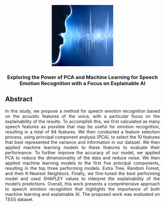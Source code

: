 
<div align="center">
  <a href="https://github.com/alaaNfissi/INSE6220_Project">
    <img src="voice-biometrics-1024x576.jpg" alt="Logo" width="200" height="200">
  </a>

  <h3 align="center">Exploring the Power of PCA and Machine Learning for Speech Emotion Recognition with a Focus on Explainable AI</h3>
   <!-- <a href="https://github.com/alaaNfissi/INSE6220_Project"><strong>Explore the docs »</strong></a> -->
</div>

## Abstract

<p align="justify"> In this study, we propose a method for speech emotion recognition based on the acoustic features of the voice,
with a particular focus on the explainability of the results. To accomplish this, we first calculated as many speech features as possible that may be useful for emotion recognition, resulting in a total of 94 features. We then conducted a feature selection process, using principal component analysis (PCA), to select the 10 features that best represented the variance and information in our dataset. We then applied machine learning models to these features to evaluate their performance. To further improve the accuracy of our model, we applied PCA to reduce the dimensionality of the data and reduce noise. We then applied machine learning models to the first five principal components, resulting in the top three performing models: Extra Tree, Random Forest, and then K-Nearest Neighbors. Finally, we fine-tuned the best performing model and used SHAPLEY values to interpret the explainability of the model’s predictions. Overall, this work presents a comprehensive approach to speech emotion recognition that highlights the importance of both machine learning and explainable AI. The proposed work was evaluated on TESS dataset. </p>
